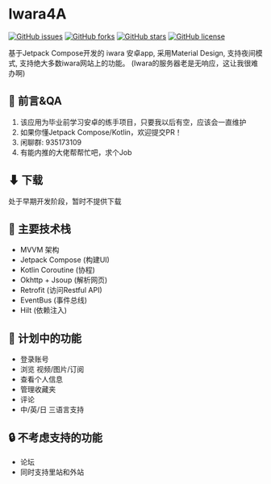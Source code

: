# Iwara4A
[![GitHub issues](https://img.shields.io/github/issues/jiangdashao/iwara4a)](https://github.com/jiangdashao/iwara4a/issues)
[![GitHub forks](https://img.shields.io/github/forks/jiangdashao/iwara4a)](https://github.com/jiangdashao/iwara4a/network)
[![GitHub stars](https://img.shields.io/github/stars/jiangdashao/iwara4a)](https://github.com/jiangdashao/iwara4a/stargazers)
[![GitHub license](https://img.shields.io/github/license/jiangdashao/iwara4a)](https://github.com/jiangdashao/iwara4a)

基于Jetpack Compose开发的 iwara 安卓app, 采用Material Design, 支持夜间模式, 支持绝大多数iwara网站上的功能。
(Iwara的服务器老是无响应，这让我很难办啊)

## 📢 前言&QA
1. 该应用为毕业前学习安卓的练手项目，只要我以后有空，应该会一直维护
2. 如果你懂Jetpack Compose/Kotlin，欢迎提交PR！
3. 闲聊群: 935173109
4. 有能内推的大佬帮帮忙吧，求个Job

## ⬇ 下载
处于早期开发阶段，暂时不提供下载


## 🎨 主要技术栈
* MVVM 架构
* Jetpack Compose (构建UI)
* Kotlin Coroutine (协程)
* Okhttp + Jsoup (解析网页)
* Retrofit (访问Restful API)
* EventBus (事件总线)
* Hilt (依赖注入)

## 📜 计划中的功能
* 登录账号
* 浏览 视频/图片/订阅
* 查看个人信息
* 管理收藏夹
* 评论
* 中/英/日 三语言支持

## 🔒 不考虑支持的功能
* 论坛
* 同时支持里站和外站


